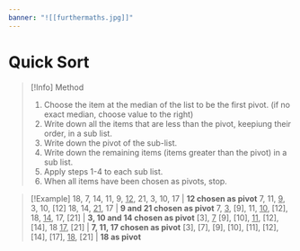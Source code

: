 ```yaml
---
banner: "![[furthermaths.jpg]]"
---
```

# Quick Sort

>[!Info] Method
>1. Choose the item at the median of the list to be the first pivot. (if no exact median, choose value to the right)
>2. Write down all the items that are less than the pivot, keepiung their order, in a sub list.
>3. Write down the pivot of the sub-list.
>4. Write down the remaining items (items greater than the pivot) in a sub list.
>5. Apply steps 1-4 to each sub list.
>6. When all items have been chosen as pivots, stop.

>[!Example]
>18, 7, 14, 11, 9, <u>12</u>, 21, 3, 10, 17                                            | **12 chosen as pivot**
>7, 11, <u>9</u>, 3, 10, [12] 18, 14, <u>21</u>, 17                           | **9 and 21 chosen as pivot**
>7, <u>3</u>, [9], 11, <u>10</u>, [12], 18, <u>14</u>, 17, [21]      | **3, 10 and 14 chosen as pivot**
>[3], <u>7</u> [9], [10], <u>11</u>, [12], [14], 18 <u>17</u>, [21] | **7, 11, 17 chosen as pivot**
>[3], [7], [9], [10], [11], [12], [14], [17], <u>18</u>, [21]                        | **18 as pivot**
